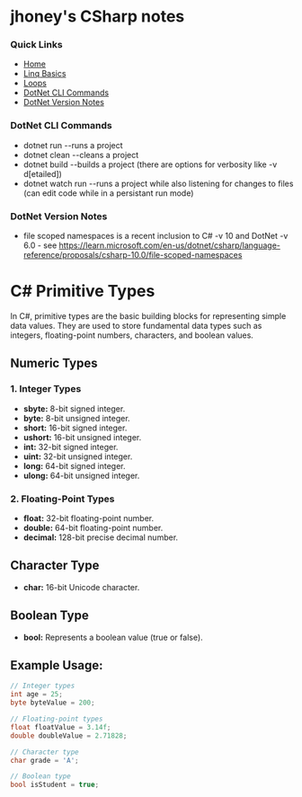 # jhoney's CSharp notes

### Quick Links

- [Home](../README.md)
- [Linq Basics](./LinqBasics/README.md)
- [Loops](./Documentation/Loops.md)
- [DotNet CLI Commands](#dotnet_cli_commands)
- [DotNet Version Notes](#dotnet_version_notes)

### DotNet CLI Commands

- dotnet run --runs a project
- dotnet clean --cleans a project
- dotnet build --builds a project (there are options for verbosity like -v d[etailed])
- dotnet watch run --runs a project while also listening for changes to files (can edit code while in a persistant run mode)
  <a name="dotnet_cli_commands"></a>

### DotNet Version Notes

- file scoped namespaces is a recent inclusion to C# -v 10 and DotNet -v 6.0 - see https://learn.microsoft.com/en-us/dotnet/csharp/language-reference/proposals/csharp-10.0/file-scoped-namespaces
  <a name="dotnet_version_notes"></a>

# C# Primitive Types

In C#, primitive types are the basic building blocks for representing simple data values. They are used to store fundamental data types such as integers, floating-point numbers, characters, and boolean values.

## Numeric Types

### 1. Integer Types

- **sbyte:** 8-bit signed integer.
- **byte:** 8-bit unsigned integer.
- **short:** 16-bit signed integer.
- **ushort:** 16-bit unsigned integer.
- **int:** 32-bit signed integer.
- **uint:** 32-bit unsigned integer.
- **long:** 64-bit signed integer.
- **ulong:** 64-bit unsigned integer.

### 2. Floating-Point Types

- **float:** 32-bit floating-point number.
- **double:** 64-bit floating-point number.
- **decimal:** 128-bit precise decimal number.

## Character Type

- **char:** 16-bit Unicode character.

## Boolean Type

- **bool:** Represents a boolean value (true or false).

## Example Usage:

```csharp
// Integer types
int age = 25;
byte byteValue = 200;

// Floating-point types
float floatValue = 3.14f;
double doubleValue = 2.71828;

// Character type
char grade = 'A';

// Boolean type
bool isStudent = true;
```
